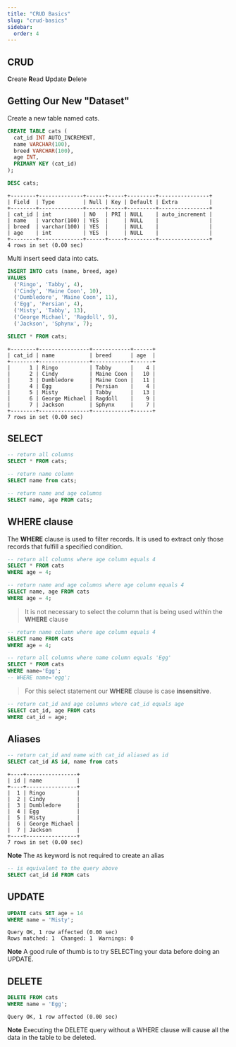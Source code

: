 ```yaml
---
title: "CRUD Basics"
slug: "crud-basics"
sidebar:
  order: 4
---
```


## CRUD

**C**reate
**R**ead
**U**pdate
**D**elete

## Getting Our New "Dataset"

Create a new table named cats.

```sql
CREATE TABLE cats (
  cat_id INT AUTO_INCREMENT,
  name VARCHAR(100),
  breed VARCHAR(100),
  age INT,
  PRIMARY KEY (cat_id)
);

DESC cats;
```

```
+--------+--------------+------+-----+---------+----------------+
| Field  | Type         | Null | Key | Default | Extra          |
+--------+--------------+------+-----+---------+----------------+
| cat_id | int          | NO   | PRI | NULL    | auto_increment |
| name   | varchar(100) | YES  |     | NULL    |                |
| breed  | varchar(100) | YES  |     | NULL    |                |
| age    | int          | YES  |     | NULL    |                |
+--------+--------------+------+-----+---------+----------------+
4 rows in set (0.00 sec)
```

Multi insert seed data into cats.

```sql
INSERT INTO cats (name, breed, age)
VALUES
  ('Ringo', 'Tabby', 4),
  ('Cindy', 'Maine Coon', 10),
  ('Dumbledore', 'Maine Coon', 11),
  ('Egg', 'Persian', 4),
  ('Misty', 'Tabby', 13),
  ('George Michael', 'Ragdoll', 9),
  ('Jackson', 'Sphynx', 7);

SELECT * FROM cats;
```

```
+--------+----------------+------------+------+
| cat_id | name           | breed      | age  |
+--------+----------------+------------+------+
|      1 | Ringo          | Tabby      |    4 |
|      2 | Cindy          | Maine Coon |   10 |
|      3 | Dumbledore     | Maine Coon |   11 |
|      4 | Egg            | Persian    |    4 |
|      5 | Misty          | Tabby      |   13 |
|      6 | George Michael | Ragdoll    |    9 |
|      7 | Jackson        | Sphynx     |    7 |
+--------+----------------+------------+------+
7 rows in set (0.00 sec)
```

## SELECT

```sql
-- return all columns
SELECT * FROM cats;
```

```sql
-- return name column
SELECT name from cats;
```

```sql
-- return name and age columns
SELECT name, age FROM cats;
```

## WHERE clause

The **WHERE** clause is used to filter records. It is used to extract only those records that fulfill a specified condition.

```sql
-- return all columns where age column equals 4
SELECT * FROM cats
WHERE age = 4;
```

```sql
-- return name and age columns where age column equals 4
SELECT name, age FROM cats
WHERE age = 4;
```

> It is not necessary to select the column that is being used within the **WHERE** clause

```sql
-- return name column where age column equals 4
SELECT name FROM cats
WHERE age = 4;
```

```sql
-- return all columns where name column equals 'Egg'
SELECT * FROM cats
WHERE name='Egg';
-- WHERE name='egg';
```

> For this select statement our **WHERE** clause is case **insensitive**.

```sql
-- return cat_id and age columns where cat_id equals age
SELECT cat_id, age FROM cats
WHERE cat_id = age;
```

## Aliases

```sql
-- return cat_id and name with cat_id aliased as id
SELECT cat_id AS id, name from cats
```

```
+----+----------------+
| id | name           |
+----+----------------+
|  1 | Ringo          |
|  2 | Cindy          |
|  3 | Dumbledore     |
|  4 | Egg            |
|  5 | Misty          |
|  6 | George Michael |
|  7 | Jackson        |
+----+----------------+
7 rows in set (0.00 sec)
```

**Note** The `AS` keyword is not required to create an alias

```sql
-- is equivalent to the query above
SELECT cat_id id FROM cats
```

## UPDATE

```sql
UPDATE cats SET age = 14
WHERE name = 'Misty';
```

```
Query OK, 1 row affected (0.00 sec)
Rows matched: 1  Changed: 1  Warnings: 0
```

**Note** A good rule of thumb is to try SELECTing your data before doing an UPDATE.

## DELETE

```sql
DELETE FROM cats
WHERE name = 'Egg';
```

```
Query OK, 1 row affected (0.00 sec)
```

**Note** Executing the DELETE query without a WHERE clause will cause all the data in the table to be deleted.
